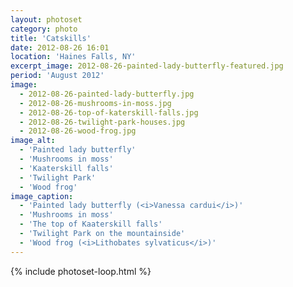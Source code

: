 ```yaml
---
layout: photoset
category: photo
title: 'Catskills'
date: 2012-08-26 16:01
location: 'Haines Falls, NY'
excerpt_image: 2012-08-26-painted-lady-butterfly-featured.jpg
period: 'August 2012'
image:
  - 2012-08-26-painted-lady-butterfly.jpg
  - 2012-08-26-mushrooms-in-moss.jpg
  - 2012-08-26-top-of-katerskill-falls.jpg
  - 2012-08-26-twilight-park-houses.jpg
  - 2012-08-26-wood-frog.jpg
image_alt:
  - 'Painted lady butterfly'
  - 'Mushrooms in moss'
  - 'Kaaterskill falls'
  - 'Twilight Park'
  - 'Wood frog'
image_caption:
  - 'Painted lady butterfly (<i>Vanessa cardui</i>)'
  - 'Mushrooms in moss'
  - 'The top of Kaaterskill falls'
  - 'Twilight Park on the mountainside'
  - 'Wood frog (<i>Lithobates sylvaticus</i>)'
---
```

{% include photoset-loop.html %}
